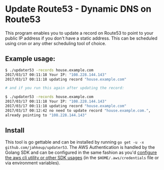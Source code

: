 # Update Route53 - Dynamic DNS on Route53

This program enables you to update a record on Route53 to point to
your public IP address if you don't have a static address. This can be
scheduled using cron or any other scheduling tool of choice.

## Example usage:

```bash
$ ./updater53 -records house.example.com
2017/03/17 00:11:18 Your IP: "108.228.144.143"
2017/03/17 00:11:18 updating record "house.example.com"

# and if you run this again after updating the record:

$ ./updater53 -records house.example.com
2017/03/17 00:11:18 Your IP: "108.228.144.143"
2017/03/17 00:11:18 updating record "house.example.com"
2017/03/17 00:12:42 no need to update record "house.example.com.",
already pointing to "108.228.144.143"
```

## Install

This tool is go gettable and can be installed by running `go get -u -x
github.com/jahkeup/updater53`. The AWS Authentication is handled by
the Golang SDK and can be configured in the same fashion as
you'd
[configure the aws cli utility or other SDK usages](http://docs.aws.amazon.com/sdk-for-go/v1/developer-guide/configuring-sdk.html) (in
the `$HOME/.aws/credentials` file or via environment variables).
